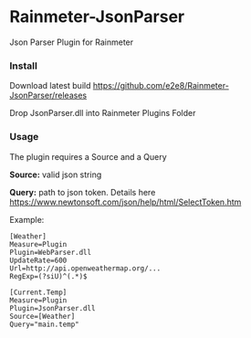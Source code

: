 # Rainmeter-JsonParser
Json Parser Plugin for Rainmeter


### Install
Download latest build https://github.com/e2e8/Rainmeter-JsonParser/releases

Drop JsonParser.dll into Rainmeter Plugins Folder

### Usage

The plugin requires a Source and a Query

**Source:** valid json string

**Query:** path to json token. Details here https://www.newtonsoft.com/json/help/html/SelectToken.htm

Example:
```
[Weather]
Measure=Plugin
Plugin=WebParser.dll
UpdateRate=600
Url=http://api.openweathermap.org/...
RegExp=(?siU)^(.*)$

[Current.Temp]
Measure=Plugin
Plugin=JsonParser.dll
Source=[Weather]
Query="main.temp"
```

